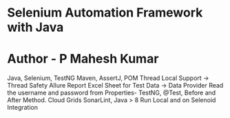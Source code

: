 # Selenium Automation Framework with Java
# Author - P Mahesh Kumar


Java, Selenium, TestNG
Maven, AssertJ, POM
Thread Local Support → Thread Safety
Allure Report
Excel Sheet for Test Data → Data Provider
Read the username and password from Properties-
TestNG, @Test, Before and After Method.
Cloud Grids
SonarLint, Java > 8
Run Local and on Selenoid Integration